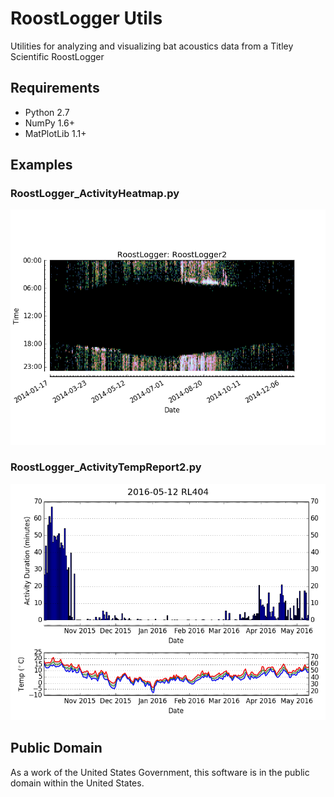 # RoostLogger Utils

Utilities for analyzing and visualizing bat acoustics data from
a Titley Scientific RoostLogger


## Requirements

- Python 2.7
- NumPy 1.6+
- MatPlotLib 1.1+


## Examples

### RoostLogger_ActivityHeatmap.py

![example heatmap](doc/heatmap_example.png "Example bat activity heatmap produced by `RoostLogger_ActivityHeatmap.py`")

### RoostLogger_ActivityTempReport2.py

![example activity and temperature report](doc/activity_temp_example.png "Example activity and temperature report produced by `RoostLogger_ActivityTempReport2.py`")


## Public Domain

As a work of the United States Government, this software is in the
public domain within the United States.
